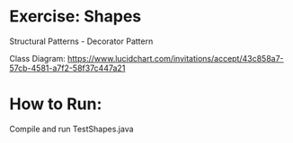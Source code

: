# Exercise: Shapes
Structural Patterns - Decorator Pattern

Class Diagram:
https://www.lucidchart.com/invitations/accept/43c858a7-57cb-4581-a7f2-58f37c447a21

# How to Run:

Compile and run TestShapes.java